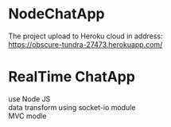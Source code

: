 # NodeChatApp

The project upload to Heroku cloud in address:<br>
https://obscure-tundra-27473.herokuapp.com/

# RealTime ChatApp 
use Node JS<br>
data transform using socket-io module<br>
MVC modle
